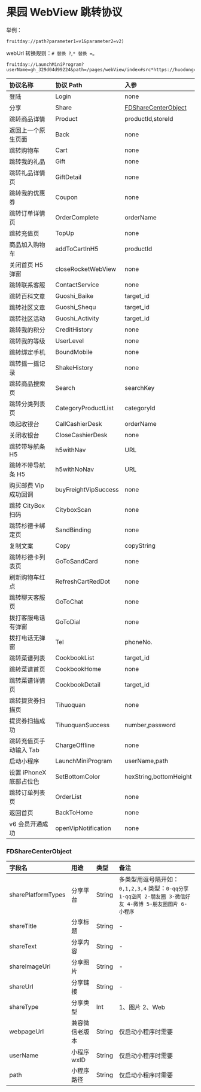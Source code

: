 # 果园 WebView 跳转协议

举例：

```
fruitday://path?parameter1=v1&parameter2=v2)
```

webUrl 转换规则：``# 替换 ?``,``* 替换 =``。

```
fruitday://LaunchMiniProgram?userName=gh_329d04d99224&path=/pages/webView/index#src*https://huodongcdnqn.fruitday.com/sale/foretaste_v2/index.html#id*85
```



协议名称 | 协议 Path | 入参 
:--|:--|:--
登陆						|Login				|none
分享						|Share 			|[FDShareCenterObject](#FDShareCenterObject)
跳转商品详情				|Product 			|productId,storeId
返回上一个原生页面			|Back 				|none
跳转购物车					|Cart 				| none
跳转我的礼品				|Gift 				|none
跳转礼品详情页				|GiftDetail 		|none
跳转我的优惠券				|Coupon 			| none
跳转订单详情页				|OrderComplete 	|orderName
跳转充值页					|TopUp				| none
商品加入购物车				|addToCartInH5	|productId
关闭首页 H5 弹窗			|closeRocketWebView | none
跳转联系客服				|ContactService	| none
跳转百科文章				|Guoshi_Baike		|target_id
跳转社区文章				|Guoshi_Shequ		|target_id
跳转社区活动				|Guoshi_Activity	|target_id
跳转我的积分				|CreditHistory	|none
跳转我的等级				|UserLevel		|none
跳转绑定手机				|BoundMobile		| none
跳转摇一摇记录				|ShakeHistory		|none
跳转商品搜索页				|Search			|searchKey
跳转分类列表页				|CategoryProductList |categoryId
唤起收银台					|CallCashierDesk	|orderName
关闭收银台					|CloseCashierDesk |none
跳转带导航条 H5				|h5withNav		|URL
跳转不带导航条 H5			|h5withNoNav		|URL
购买邮费 Vip 成功回调		|buyFreightVipSuccess |none
跳转 CityBox 扫码			|CityboxScan		|none
跳转杉德卡绑定页			|SandBinding		|none
复制文案					|Copy				|copyString
跳转杉德卡列表页			|GoToSandCard		|none
刷新购物车红点				|RefreshCartRedDot |none
跳转聊天客服页				|GoToChat			|none
拨打客服电话有弹窗			|GoToDial			|none
拨打电话无弹窗				|Tel				|phoneNo.
跳转菜谱列表				|CookbookList		| target_id
跳转菜谱首页				|CookbookHome		|none
跳转菜谱详情页				|CookbookDetail	| target_id
跳转提货券扫描页			|Tihuoquan		|none
提货券扫描成功				|TihuoquanSuccess |number,password
跳转充值页手动输入 Tab		|ChargeOffline	|none
启动小程序					|LaunchMiniProgram |userName,path
设置 iPhoneX 底部占位色	|SetBottomColor	|hexString,bottomHeight
跳转订单列表页				|OrderList		|none
返回首页					|BackToHome		|none
v6 会员开通成功				|openVipNotification |none


### FDShareCenterObject

字段名|用途|类型|备注
:--|:--|:--|:--
sharePlatformTypes	|分享平台	| String		| 多类型用逗号隔开如：``0,1,2,3,4`` 类型：``0-qq分享 1-qq空间 2-朋友圈 3-微信好友 4-微博 5-朋友圈图片 6-小程序``
shareTitle			|分享标题	| String		|-
shareText				|分享内容	| String		|-
shareImageUrl			|分享图片	| String		|-
shareUrl				|分享链接	| String		|-
shareType				|分享类型	| Int			| 1、图片 2、Web
webpageUrl			|兼容微信老版本	| String		| 仅启动小程序时需要
userName				|小程序wxID	| String		| 仅启动小程序时需要
path					|小程序路径	| String		| 仅启动小程序时需要